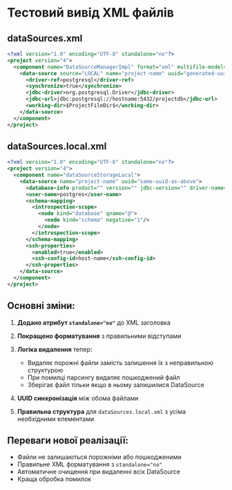 # Тестовий вивід XML файлів

## dataSources.xml
```xml
<?xml version="1.0" encoding="UTF-8" standalone="no"?>
<project version="4">
  <component name="DataSourceManagerImpl" format="xml" multifile-model="true">
    <data-source source="LOCAL" name="project-name" uuid="generated-uuid">
      <driver-ref>postgresql</driver-ref>
      <synchronize>true</synchronize>
      <jdbc-driver>org.postgresql.Driver</jdbc-driver>
      <jdbc-url>jdbc:postgresql://hostname:5432/projectdb</jdbc-url>
      <working-dir>$ProjectFileDir$</working-dir>
    </data-source>
  </component>
</project>
```

## dataSources.local.xml
```xml
<?xml version="1.0" encoding="UTF-8" standalone="no"?>
<project version="4">
  <component name="dataSourceStorageLocal">
    <data-source name="project-name" uuid="same-uuid-as-above">
      <database-info product="" version="" jdbc-version="" driver-name="" driver-version="" dbms="POSTGRES"/>
      <user-name>postgres</user-name>
      <schema-mapping>
        <introspection-scope>
          <node kind="database" qname="@">
            <node kind="schema" negative="1"/>
          </node>
        </introspection-scope>
      </schema-mapping>
      <ssh-properties>
        <enabled>true</enabled>
        <ssh-config-id>host-name</ssh-config-id>
      </ssh-properties>
    </data-source>
  </component>
</project>
```

## Основні зміни:

1. **Додано атрибут `standalone="no"`** до XML заголовка
2. **Покращено форматування** з правильними відступами
3. **Логіка видалення** тепер:
   - Видаляє порожні файли замість залишення їх з неправильною структурою
   - При помилці парсингу видаляє пошкоджений файл
   - Зберігає файл тільки якщо в ньому залишилися DataSource

4. **UUID синхронізація** між обома файлами
5. **Правильна структура** для `dataSources.local.xml` з усіма необхідними елементами

## Переваги нової реалізації:

- Файли не залишаються порожніми або пошкодженими
- Правильне XML форматування з `standalone="no"`
- Автоматичне очищення при видаленні всіх DataSource
- Краща обробка помилок 